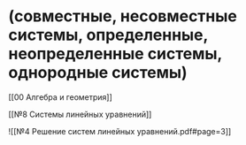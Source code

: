# (совместные, несовместные системы, определенные, неопределенные системы, однородные системы)
[[00 Алгебра и геометрия]]

[[№8 Системы линейных уравнений]]

![[№4 Решение систем линейных уравнений.pdf#page=3]]